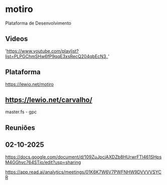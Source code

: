 # motiro
Plataforma de Desenvolvimento

## Videos

'https://www.youtube.com/playlist?list=PLPGChmSHw6fP9qqE3xsRecQ204qbEcN3_'

## Plataforma
https://lewio.net/motiro

## https://lewio.net/carvalho/
master.fs - gpc

## Reuniões
## 02-10-2025
https://docs.google.com/document/d/109ZuJpcjAXDZb8HUrwrFTl461SHpsM4GGhvc764STio/edit?usp=sharing

https://app.read.ai/analytics/meetings/01K6K7W6V7PWFNHW9DVVVVSYCR
